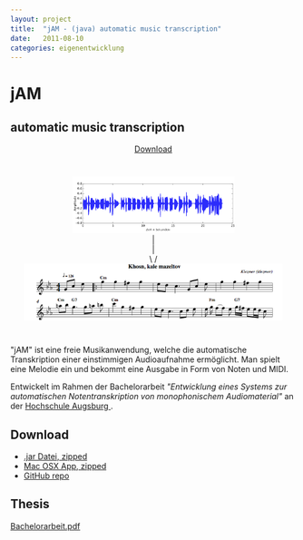 ```yaml
---
layout: project
title:  "jAM - (java) automatic music transcription"
date:   2011-08-10
categories: eigenentwicklung
---
```


# jAM #

## automatic music transcription ##

<div style="text-align:center">
    <a href="#" class="btn btn-default btn-big">Download</a>
</div>

<div align="center" style="margin: 40px 0 40px 0;">
    <img src="/images/jam/mazelPlot.png" style="max-height:100px;">
    <br>
    |<br>
    |<br>
    \ /<br>
    <img src="/images/jam/mazelNoten.png" style="max-height:100px;">
</div>

"jAM" ist eine freie Musikanwendung, welche die automatische Transkription einer einstimmigen Audioaufnahme ermöglicht. Man spielt eine Melodie ein und bekommt eine Ausgabe in Form von Noten und MIDI.


Entwickelt im Rahmen der Bachelorarbeit <i>"Entwicklung eines Systems zur automatischen Notentranskription von monophonischem Audiomaterial"</i> an der
<a target="_blank" href="http://hs-augsburg.de">Hochschule Augsburg <i class="icon-share-alt"></i></a>.


## Download ##
* <a href="#">.jar Datei, zipped</a>
* <a href="#">Mac OSX App, zipped</a>
* <a href="https://github.com/mwager/jam">GitHub repo</a>

## Thesis ##

<a href="#">Bachelorarbeit.pdf</a>
